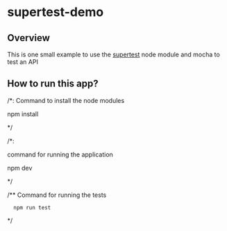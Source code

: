 # supertest-demo
## Overview
This is one small example to use the [supertest](https://www.npmjs.com/package/supertest) node module and mocha to test an API

## How to run this app?

/*:
Command to install the node modules

  npm install

*/

/*:

command for running the application

  npm dev

*/

/** 
Command for running the tests

````
  npm run test
````

*/

